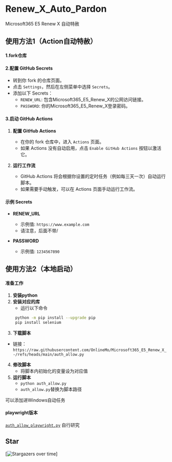 # Renew_X_Auto_Pardon
Microsoft365 E5 Renew X 自动特赦

## 使用方法1（Action自动特赦）
#### 1.**fork仓库**
#### 2.**配置 GitHub Secrets**
- 转到你 fork 的仓库页面。
- 点击 `Settings`，然后在左侧菜单中选择 `Secrets`。
- 添加以下 Secrets：
    - `RENEW_URL`: 包含Microsoft365_E5_Renew_X的公网访问链接。
    - `PASSWORD`: 你的Microsoft365_E5_Renew_X登录密码。

        
#### 3.**启动 GitHub Actions**
1. **配置 GitHub Actions**
    - 在你的 fork 仓库中，进入 `Actions` 页面。
    - 如果 Actions 没有自动启用，点击 `Enable GitHub Actions` 按钮以激活它。

2. **运行工作流**
    - GitHub Actions 将会根据你设置的定时任务（例如每三天一次）自动运行脚本。
    - 如果需要手动触发，可以在 Actions 页面手动运行工作流。

#### 示例 Secrets

- **RENEW_URL**
    - 示例值: `https://www.example.com`
    - 请注意，后面不带/

- **PASSWORD**
    - 示例值: `1234567890`

## 使用方法2（本地启动）
#### 准备工作
1. **安装python**
2. **安装对应的库**
   - 运行以下命令
   ```bash
    python -m pip install --upgrade pip
    pip install selenium
   ```
3. **下载脚本**
  - 链接：`https://raw.githubusercontent.com/OnlineMo/Microsoft365_E5_Renew_X_-/refs/heads/main/auth_allow.py`
4. **修改脚本**
   - 将脚本内初始化的变量设为对应值
5. **运行脚本**
   - `python auth_allow.py`
   - `auth_allow.py`替换为脚本路径

可以添加进Windows自动任务

#### playwright版本
[`auth_allow_playwright.py`](https://github.com/OnlineMo/Microsoft365_E5_Renew_X_-/raw/refs/heads/main/auth_allow_playwright.py)
自行研究

## Star
[![Stargazers over time](https://starchart.cc/OnlineMo/Renew_X_Auto_Pardon.svg?variant=adaptive)]
